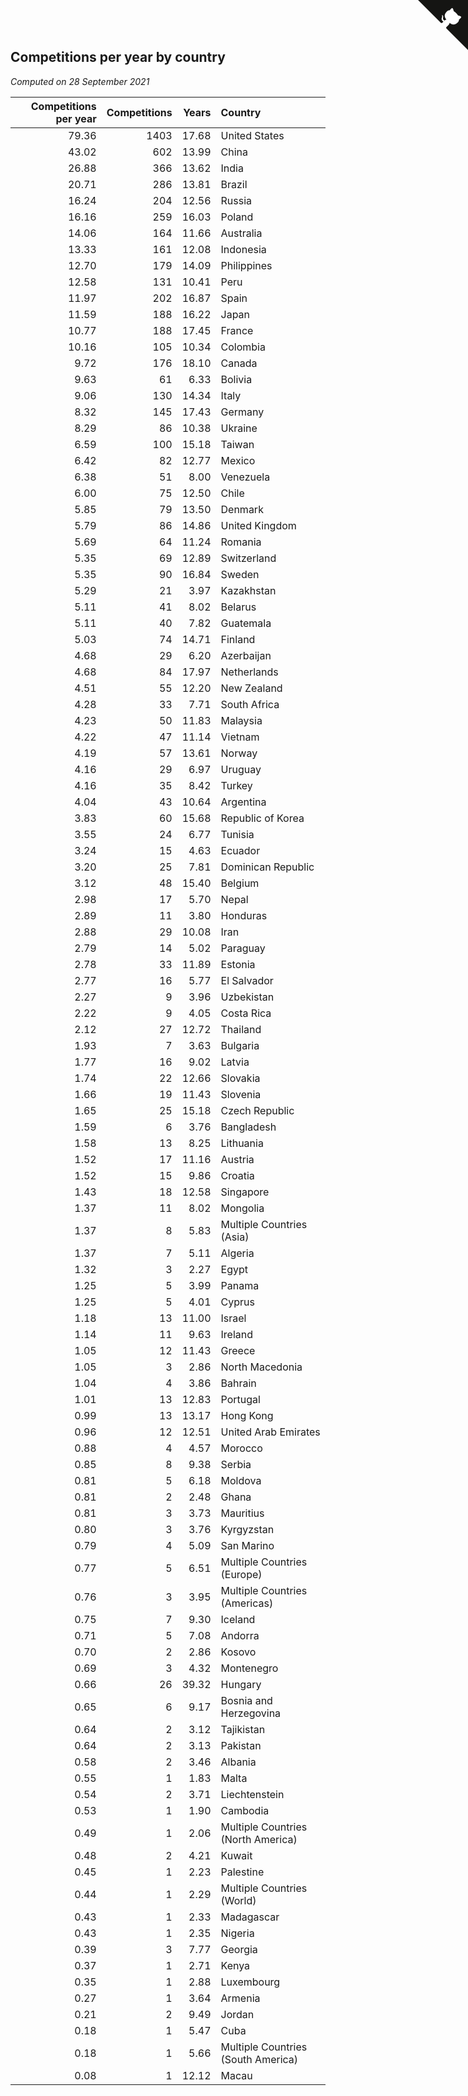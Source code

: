 ## Competitions per year by country

*Computed on 28 September 2021*

| Competitions per year | Competitions | Years | Country |
| ---: | ---: | ---: | :--- |
| 79.36 | 1403 | 17.68 | United States |
| 43.02 | 602 | 13.99 | China |
| 26.88 | 366 | 13.62 | India |
| 20.71 | 286 | 13.81 | Brazil |
| 16.24 | 204 | 12.56 | Russia |
| 16.16 | 259 | 16.03 | Poland |
| 14.06 | 164 | 11.66 | Australia |
| 13.33 | 161 | 12.08 | Indonesia |
| 12.70 | 179 | 14.09 | Philippines |
| 12.58 | 131 | 10.41 | Peru |
| 11.97 | 202 | 16.87 | Spain |
| 11.59 | 188 | 16.22 | Japan |
| 10.77 | 188 | 17.45 | France |
| 10.16 | 105 | 10.34 | Colombia |
| 9.72 | 176 | 18.10 | Canada |
| 9.63 | 61 | 6.33 | Bolivia |
| 9.06 | 130 | 14.34 | Italy |
| 8.32 | 145 | 17.43 | Germany |
| 8.29 | 86 | 10.38 | Ukraine |
| 6.59 | 100 | 15.18 | Taiwan |
| 6.42 | 82 | 12.77 | Mexico |
| 6.38 | 51 | 8.00 | Venezuela |
| 6.00 | 75 | 12.50 | Chile |
| 5.85 | 79 | 13.50 | Denmark |
| 5.79 | 86 | 14.86 | United Kingdom |
| 5.69 | 64 | 11.24 | Romania |
| 5.35 | 69 | 12.89 | Switzerland |
| 5.35 | 90 | 16.84 | Sweden |
| 5.29 | 21 | 3.97 | Kazakhstan |
| 5.11 | 41 | 8.02 | Belarus |
| 5.11 | 40 | 7.82 | Guatemala |
| 5.03 | 74 | 14.71 | Finland |
| 4.68 | 29 | 6.20 | Azerbaijan |
| 4.68 | 84 | 17.97 | Netherlands |
| 4.51 | 55 | 12.20 | New Zealand |
| 4.28 | 33 | 7.71 | South Africa |
| 4.23 | 50 | 11.83 | Malaysia |
| 4.22 | 47 | 11.14 | Vietnam |
| 4.19 | 57 | 13.61 | Norway |
| 4.16 | 29 | 6.97 | Uruguay |
| 4.16 | 35 | 8.42 | Turkey |
| 4.04 | 43 | 10.64 | Argentina |
| 3.83 | 60 | 15.68 | Republic of Korea |
| 3.55 | 24 | 6.77 | Tunisia |
| 3.24 | 15 | 4.63 | Ecuador |
| 3.20 | 25 | 7.81 | Dominican Republic |
| 3.12 | 48 | 15.40 | Belgium |
| 2.98 | 17 | 5.70 | Nepal |
| 2.89 | 11 | 3.80 | Honduras |
| 2.88 | 29 | 10.08 | Iran |
| 2.79 | 14 | 5.02 | Paraguay |
| 2.78 | 33 | 11.89 | Estonia |
| 2.77 | 16 | 5.77 | El Salvador |
| 2.27 | 9 | 3.96 | Uzbekistan |
| 2.22 | 9 | 4.05 | Costa Rica |
| 2.12 | 27 | 12.72 | Thailand |
| 1.93 | 7 | 3.63 | Bulgaria |
| 1.77 | 16 | 9.02 | Latvia |
| 1.74 | 22 | 12.66 | Slovakia |
| 1.66 | 19 | 11.43 | Slovenia |
| 1.65 | 25 | 15.18 | Czech Republic |
| 1.59 | 6 | 3.76 | Bangladesh |
| 1.58 | 13 | 8.25 | Lithuania |
| 1.52 | 17 | 11.16 | Austria |
| 1.52 | 15 | 9.86 | Croatia |
| 1.43 | 18 | 12.58 | Singapore |
| 1.37 | 11 | 8.02 | Mongolia |
| 1.37 | 8 | 5.83 | Multiple Countries (Asia) |
| 1.37 | 7 | 5.11 | Algeria |
| 1.32 | 3 | 2.27 | Egypt |
| 1.25 | 5 | 3.99 | Panama |
| 1.25 | 5 | 4.01 | Cyprus |
| 1.18 | 13 | 11.00 | Israel |
| 1.14 | 11 | 9.63 | Ireland |
| 1.05 | 12 | 11.43 | Greece |
| 1.05 | 3 | 2.86 | North Macedonia |
| 1.04 | 4 | 3.86 | Bahrain |
| 1.01 | 13 | 12.83 | Portugal |
| 0.99 | 13 | 13.17 | Hong Kong |
| 0.96 | 12 | 12.51 | United Arab Emirates |
| 0.88 | 4 | 4.57 | Morocco |
| 0.85 | 8 | 9.38 | Serbia |
| 0.81 | 5 | 6.18 | Moldova |
| 0.81 | 2 | 2.48 | Ghana |
| 0.81 | 3 | 3.73 | Mauritius |
| 0.80 | 3 | 3.76 | Kyrgyzstan |
| 0.79 | 4 | 5.09 | San Marino |
| 0.77 | 5 | 6.51 | Multiple Countries (Europe) |
| 0.76 | 3 | 3.95 | Multiple Countries (Americas) |
| 0.75 | 7 | 9.30 | Iceland |
| 0.71 | 5 | 7.08 | Andorra |
| 0.70 | 2 | 2.86 | Kosovo |
| 0.69 | 3 | 4.32 | Montenegro |
| 0.66 | 26 | 39.32 | Hungary |
| 0.65 | 6 | 9.17 | Bosnia and Herzegovina |
| 0.64 | 2 | 3.12 | Tajikistan |
| 0.64 | 2 | 3.13 | Pakistan |
| 0.58 | 2 | 3.46 | Albania |
| 0.55 | 1 | 1.83 | Malta |
| 0.54 | 2 | 3.71 | Liechtenstein |
| 0.53 | 1 | 1.90 | Cambodia |
| 0.49 | 1 | 2.06 | Multiple Countries (North America) |
| 0.48 | 2 | 4.21 | Kuwait |
| 0.45 | 1 | 2.23 | Palestine |
| 0.44 | 1 | 2.29 | Multiple Countries (World) |
| 0.43 | 1 | 2.33 | Madagascar |
| 0.43 | 1 | 2.35 | Nigeria |
| 0.39 | 3 | 7.77 | Georgia |
| 0.37 | 1 | 2.71 | Kenya |
| 0.35 | 1 | 2.88 | Luxembourg |
| 0.27 | 1 | 3.64 | Armenia |
| 0.21 | 2 | 9.49 | Jordan |
| 0.18 | 1 | 5.47 | Cuba |
| 0.18 | 1 | 5.66 | Multiple Countries (South America) |
| 0.08 | 1 | 12.12 | Macau |


<a href="https://github.com/jonatanklosko/wca_statistics" class="github-corner" aria-label="View source on Github"><svg width="80" height="80" viewBox="0 0 250 250" style="fill:#151513; color:#fff; position: absolute; top: 0; border: 0; right: 0;" aria-hidden="true"><path d="M0,0 L115,115 L130,115 L142,142 L250,250 L250,0 Z"></path><path d="M128.3,109.0 C113.8,99.7 119.0,89.6 119.0,89.6 C122.0,82.7 120.5,78.6 120.5,78.6 C119.2,72.0 123.4,76.3 123.4,76.3 C127.3,80.9 125.5,87.3 125.5,87.3 C122.9,97.6 130.6,101.9 134.4,103.2" fill="currentColor" style="transform-origin: 130px 106px;" class="octo-arm"></path><path d="M115.0,115.0 C114.9,115.1 118.7,116.5 119.8,115.4 L133.7,101.6 C136.9,99.2 139.9,98.4 142.2,98.6 C133.8,88.0 127.5,74.4 143.8,58.0 C148.5,53.4 154.0,51.2 159.7,51.0 C160.3,49.4 163.2,43.6 171.4,40.1 C171.4,40.1 176.1,42.5 178.8,56.2 C183.1,58.6 187.2,61.8 190.9,65.4 C194.5,69.0 197.7,73.2 200.1,77.6 C213.8,80.2 216.3,84.9 216.3,84.9 C212.7,93.1 206.9,96.0 205.4,96.6 C205.1,102.4 203.0,107.8 198.3,112.5 C181.9,128.9 168.3,122.5 157.7,114.1 C157.9,116.9 156.7,120.9 152.7,124.9 L141.0,136.5 C139.8,137.7 141.6,141.9 141.8,141.8 Z" fill="currentColor" class="octo-body"></path></svg></a><style>.github-corner:hover .octo-arm{animation:octocat-wave 560ms ease-in-out}@keyframes octocat-wave{0%,100%{transform:rotate(0)}20%,60%{transform:rotate(-25deg)}40%,80%{transform:rotate(10deg)}}@media (max-width:500px){.github-corner:hover .octo-arm{animation:none}.github-corner .octo-arm{animation:octocat-wave 560ms ease-in-out}}</style>
